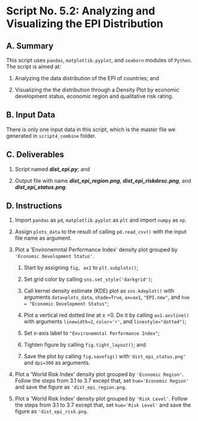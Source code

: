 # Script No. 5.2: Analyzing and Visualizing the EPI Distribution

## A. Summary

This script uses `pandas`, `matplotlib.pyplot`, and `seaborn` modules of `Python`. The script is aimed at:

1. Analyzing the data distribution of the EPI of countries; and

2. Visualizing the the distribution through a Density Plot by economic development status, economic region and qualitative risk rating.

## B. Input Data

There is only one input data in this script, which is the master file we generated in `script4_combine` folder. 

## C. Deliverables

1. Script named ***dist_epi.py***; and

2. Output file with name ***dist_epi_region.png***, ***dist_epi_riskdesc.png***, and ***dist_epi_status.png***.

## D. Instructions

1. Import `pandas` as `pd`, `matplotlib.pyplot` as `plt` and import `numpy` as `np`.

2. Assign `plots_data` to the result of calling `pd.read_csv()` with the input file name as argument.

3. Plot a 'Environemntal Performance Index' density plot grouped by `'Economic Development Status'`.

    1. Start by assigning `fig, ax1` to `plt.subplots()`;

    2. Set grid color by calling `sns.set_style('darkgrid')`;

    3. Call kernel density estimate (KDE) plot as `sns.kdeplot()` with arguments `data=plots_data`, `shade=True`, `ax=ax1`, `"EPI.new"`, and `hue = "Economic Development Status"`;

    4. Plot a vertical red dotted line at x =0. Do it by calling `ax1.axvline()` with arguments `linewidth=2`, `color='r'`, and `linestyle="dotted")`;

    5. Set x-axis label to `"Environemntal Performance Index"`;

    6. Tighten figure by calling `fig.tight_layout()`; and

    7. Save the plot by calling `fig.savefig()` with`'dist_epi_status.png'` and `dpi=300` as arguments.

4. Plot a 'World Risk Index' density plot grouped by `'Economic Region'`. Follow the steps from 3.1 to 3.7 except that, set `hue='Economic Region'` and save the figure as `'dist_epi_region.png`.

5. Plot a 'World Risk Index' density plot grouped by `'Risk Level'`. Follow the steps from 3.1 to 3.7 except that, set `hue='Risk Level'` and save the figure as `'dist_epi_risk.png`.
